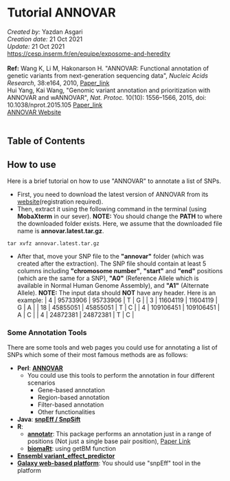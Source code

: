 # Tutorial ANNOVAR
*Created by:* Yazdan Asgari<br>
*Creation date:* 21 Oct 2021<br>
*Update:* 21 Oct 2021<br>
https://cesp.inserm.fr/en/equipe/exposome-and-heredity
<br>
<br>
**Ref:** Wang K, Li M, Hakonarson H. "ANNOVAR: Functional annotation of genetic variants from next-generation sequencing data", *Nucleic Acids Research*, 38:e164, 2010, [Paper_link](https://pubmed.ncbi.nlm.nih.gov/20601685/)<br>
Hui Yang, Kai Wang, "Genomic variant annotation and prioritization with ANNOVAR and wANNOVAR", *Nat. Protoc.* 10(10): 1556–1566, 2015, doi: 10.1038/nprot.2015.105
[Paper_link](https://pubmed.ncbi.nlm.nih.gov/26379229/)
<br>
[ANNOVAR Website](https://annovar.openbioinformatics.org/en/latest/)
<br>
<br>
## Table of Contents

## How to use
Here is a brief tutorial on how to use "ANNOVAR" to annotate a list of SNPs.
<br>
- First, you need to download the latest version of ANNOVAR from its [website](https://annovar.openbioinformatics.org/en/latest/user-guide/download/)(registration required).<br>
- Then, extract it using the following command in the terminal (using **MobaXterm** in our sever). **NOTE:** You should change the **PATH** to where the downloaded folder exists. Here, we assume that the downloaded file name is **annovar.latest.tar.gz**.
```
tar xvfz annovar.latest.tar.gz
```
- After that, move your SNP file to the **"annovar"** folder (which was created after the extraction).
The SNP file should contain at least 5 columns including **"chromosome number"**, **"start"** and **"end"** positions (which are the same for a SNP), **"A0"** (Reference Allele which is available in Normal Human Genome Assembly), and **"A1"** (Alternate Allele). **NOTE:** The input data should **NOT** have any header. Here is an example:
| 4	| 95733906	| 95733906	| T	| G |
| 3	| 11604119	| 11604119	| G	| A |
| 18	| 45855051	| 45855051	| T	| C |
| 4	| 109106451	| 109106451	| A	| C |
| 4	| 24872381	| 24872381	| T	| C |

### Some Annotation Tools 
There are some tools and web pages you could use for annotating a list of SNPs which some of their most famous methods are as follows:
- **Perl**: [**ANNOVAR**](https://annovar.openbioinformatics.org/en/latest/)
  - You could use this tools to perform the annotation in four different scenarios
     - Gene-based annotation
     - Region-based annotation
     - Filter-based annotation
     - Other functionalities
- **Java**: [**snpEff / SnpSift**](http://pcingola.github.io/SnpEff/)
- **R**: 
  - [**annotatr**](https://bioconductor.org/packages/release/bioc/html/annotatr.html): This package performs an annotation just in a range of positions (Not just a single base pair position), [Paper Link](https://www.ncbi.nlm.nih.gov/pmc/articles/PMC5860117/)
  - [**biomaRt**](https://bioconductor.org/packages/release/bioc/vignettes/biomaRt/inst/doc/accessing_ensembl.html): using getBM function
- [**Ensembl variant_effect_predictor**](https://www.ensembl.org/info/docs/tools/vep/index.html)
- [**Galaxy web-based platform**](https://usegalaxy.org/): You should use "snpEff" tool in the platform
